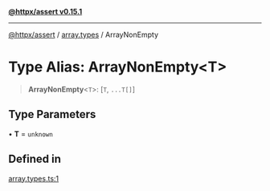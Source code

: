[**@httpx/assert v0.15.1**](../../README.md)

***

[@httpx/assert](../../README.md) / [array.types](../README.md) / ArrayNonEmpty

# Type Alias: ArrayNonEmpty\<T\>

> **ArrayNonEmpty**\<`T`\>: [`T`, `...T[]`]

## Type Parameters

• **T** = `unknown`

## Defined in

[array.types.ts:1](https://github.com/belgattitude/httpx/blob/d121a71b95064daafd75a20aabf0a30f5fcdfbfa/packages/assert/src/array.types.ts#L1)
